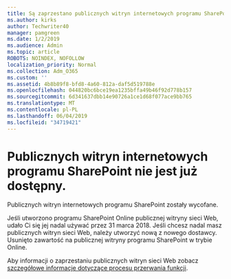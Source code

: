 ```yaml
---
title: Są zaprzestano publicznych witryn internetowych programu SharePoint
ms.author: kirks
author: Techwriter40
manager: pamgreen
ms.date: 1/2/2019
ms.audience: Admin
ms.topic: article
ROBOTS: NOINDEX, NOFOLLOW
localization_priority: Normal
ms.collection: Adm_O365
ms.custom: ''
ms.assetid: 4b8b89f8-bfd8-4a60-812a-daf5d519788e
ms.openlocfilehash: 044820bc6bce19ea1235bffa49b46f92d778b157
ms.sourcegitcommit: 6d341637dbb14e90726a1ce1d68f077ace9bb765
ms.translationtype: MT
ms.contentlocale: pl-PL
ms.lasthandoff: 06/04/2019
ms.locfileid: "34719421"
---
```

# <a name="sharepoint-online-public-websites-have-been-discontinued"></a>Publicznych witryn internetowych programu SharePoint nie jest już dostępny.

<p><span style="mso-bidi-font-family: Calibri; mso-bidi-theme-font: minor-latin;">Publicznych witryn internetowych programu SharePoint zostały wycofane.&nbsp;</span></p> <p><span style="mso-bidi-font-family: Calibri; mso-bidi-theme-font: minor-latin;">Jeśli utworzono programu SharePoint Online publicznej witryny sieci Web, udało Ci się jej nadal używać przez 31 marca 2018. Jeśli chcesz nadal masz publicznych witryn sieci Web, należy utworzyć nową z nowego dostawcy. Usunięto zawartość na publicznej witryny programu SharePoint w trybie Online.&nbsp;</span></p> <p><span style="mso-bidi-font-family: Calibri; mso-bidi-theme-font: minor-latin;">Aby informacji o zaprzestaniu publicznych witryn sieci Web zobacz <a href="https://go.microsoft.com/fwlink/?linkid=866980">szczegółowe informacje dotyczące procesu przerwania funkcji</a>.</span></p>
